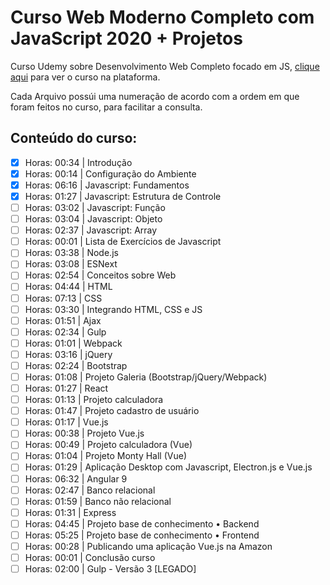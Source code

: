 # Curso Web Moderno Completo com JavaScript 2020 + Projetos
Curso Udemy sobre Desenvolvimento Web Completo focado em JS, <a target="_blank" href="https://www.udemy.com/course/curso-web/" >clique aqui</a> para ver o curso na plataforma.

Cada Arquivo possúi uma numeração de acordo com a ordem em que foram feitos no curso, para facilitar a consulta.

## Conteúdo do curso:
- [x] Horas: 00:34 | Introdução
- [x] Horas: 00:14 | Configuração do Ambiente
- [x] Horas: 06:16 | Javascript: Fundamentos 
- [x] Horas: 01:27 | Javascript: Estrutura de Controle 
- [ ] Horas: 03:02 | Javascript: Função 
- [ ] Horas: 03:04 | Javascript: Objeto 
- [ ] Horas: 02:37 | Javascript: Array 
- [ ] Horas: 00:01 | Lista de Exercícios de Javascript 
- [ ] Horas: 03:38 | Node.js 
- [ ] Horas: 03:08 | ESNext 
- [ ] Horas: 02:54 | Conceitos sobre Web 
- [ ] Horas: 04:44 | HTML 
- [ ] Horas: 07:13 | CSS 
- [ ] Horas: 03:30 | Integrando HTML, CSS e JS 
- [ ] Horas: 01:51 | Ajax 
- [ ] Horas: 02:34 | Gulp 
- [ ] Horas: 01:01 | Webpack 
- [ ] Horas: 03:16 | jQuery 
- [ ] Horas: 02:24 | Bootstrap 
- [ ] Horas: 01:08 | Projeto Galeria (Bootstrap/jQuery/Webpack) 
- [ ] Horas: 01:27 | React 
- [ ] Horas: 01:13 | Projeto calculadora  
- [ ] Horas: 01:47 | Projeto cadastro de usuário 
- [ ] Horas: 01:17 | Vue.js 
- [ ] Horas: 00:38 | Projeto Vue.js 
- [ ] Horas: 00:49 | Projeto calculadora (Vue) 
- [ ] Horas: 01:04 | Projeto Monty Hall (Vue) 
- [ ] Horas: 01:29 | Aplicação Desktop com Javascript, Electron.js e Vue.js 
- [ ] Horas: 06:32 | Angular 9 
- [ ] Horas: 02:47 | Banco relacional 
- [ ] Horas: 01:59 | Banco não relacional 
- [ ] Horas: 01:31 | Express 
- [ ] Horas: 04:45 | Projeto base de conhecimento • Backend 
- [ ] Horas: 05:25 | Projeto base de conhecimento • Frontend 
- [ ] Horas: 00:28 | Publicando uma aplicação Vue.js na Amazon 
- [ ] Horas: 00:01 | Conclusão curso 
- [ ] Horas: 02:00 | Gulp - Versão 3 [LEGADO] 